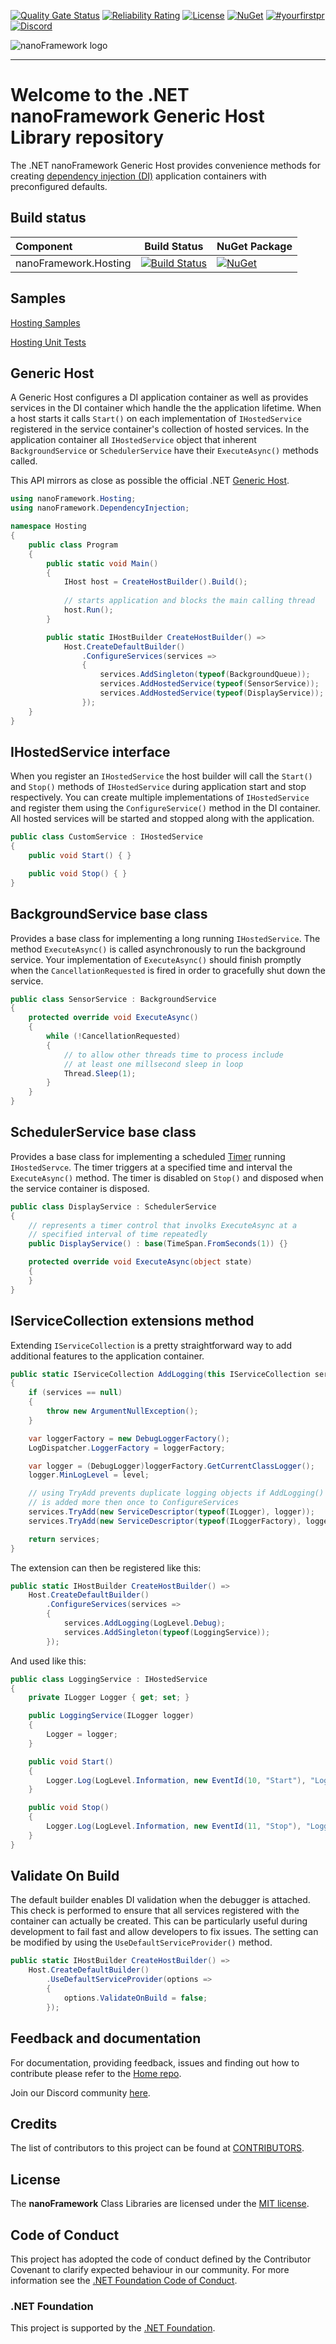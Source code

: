 [![Quality Gate Status](https://sonarcloud.io/api/project_badges/measure?project=nanoframework_nanoFramework.Hosting&metric=alert_status)](https://sonarcloud.io/dashboard?id=nanoframework_nanoFramework.Hosting) [![Reliability Rating](https://sonarcloud.io/api/project_badges/measure?project=nanoframework_nanoFramework.Hosting&metric=reliability_rating)](https://sonarcloud.io/dashboard?id=nanoframework_nanoFramework.Hosting) [![License](https://img.shields.io/badge/License-MIT-blue.svg)](LICENSE) [![NuGet](https://img.shields.io/nuget/dt/nanoFramework.Hosting.svg?label=NuGet&style=flat&logo=nuget)](https://www.nuget.org/packages/nanoFramework.Hosting/) [![#yourfirstpr](https://img.shields.io/badge/first--timers--only-friendly-blue.svg)](https://github.com/nanoframework/Home/blob/main/CONTRIBUTING.md) [![Discord](https://img.shields.io/discord/478725473862549535.svg?logo=discord&logoColor=white&label=Discord&color=7289DA)](https://discord.gg/gCyBu8T)

![nanoFramework logo](https://raw.githubusercontent.com/nanoframework/Home/main/resources/logo/nanoFramework-repo-logo.png)

-----

# Welcome to the .NET nanoFramework Generic Host Library repository
The .NET nanoFramework Generic Host provides convenience methods for creating [dependency injection (DI)](https://github.com/nanoframework/nanoFramework.DependencyInjection/tree/main) application containers with preconfigured defaults.

## Build status

| Component | Build Status | NuGet Package |
|:-|---|---|
| nanoFramework.Hosting | [![Build Status](https://dev.azure.com/nanoframework/nanoFramework.Hosting/_apis/build/status/nanoframework.Hosting?repoName=nanoframework%2FnanoFramework.Hosting&branchName=main)](https://dev.azure.com/nanoframework/nanoFramework.Hosting/_build/latest?definitionId=56&repoName=nanoframework%2FnanoFramework.Hosting&branchName=main) | [![NuGet](https://img.shields.io/nuget/v/nanoFramework.Hosting.svg?label=NuGet&style=flat&logo=nuget)](https://www.nuget.org/packages/nanoFramework.Hosting/) |

## Samples

[Hosting Samples](https://github.com/nanoframework/Samples/tree/main/samples/Hosting)

[Hosting Unit Tests](https://github.com/nanoframework/nanoFramework.Hosting/tree/main/tests)

## Generic Host
A Generic Host configures a DI application container as well as provides services in the DI container which handle the the application lifetime. When a host starts it calls `Start()` on each implementation of `IHostedService` registered in the service container's collection of hosted services. In the application container all `IHostedService` object that inherent `BackgroundService` or `SchedulerService` have their `ExecuteAsync()` methods called.

This API mirrors as close as possible the official .NET 
[Generic Host](https://docs.microsoft.com/en-us/dotnet/core/extensions/generic-host).

```csharp
using nanoFramework.Hosting;
using nanoFramework.DependencyInjection;

namespace Hosting
{
    public class Program
    {
        public static void Main()
        {
            IHost host = CreateHostBuilder().Build();
            
            // starts application and blocks the main calling thread 
            host.Run();
        }

        public static IHostBuilder CreateHostBuilder() =>
            Host.CreateDefaultBuilder()
                .ConfigureServices(services =>
                {
                    services.AddSingleton(typeof(BackgroundQueue));
                    services.AddHostedService(typeof(SensorService));
                    services.AddHostedService(typeof(DisplayService));
                });
    }
}
```

## IHostedService interface

When you register an `IHostedService` the host builder will call the `Start()` and `Stop()` methods of `IHostedService` during application start and stop respectively. You can create multiple implementations of `IHostedService` and register them using the `ConfigureService()` method in the DI container. All hosted services will be started and stopped along with the application.

```csharp
public class CustomService : IHostedService
{
    public void Start() { }

    public void Stop() { }
}
```

## BackgroundService base class

Provides a base class for implementing a long running `IHostedService`. The method `ExecuteAsync()` is called asynchronously to run the background service. Your implementation of `ExecuteAsync()` should finish promptly when the `CancellationRequested` is fired in order to gracefully shut down the service.

```csharp
public class SensorService : BackgroundService
{
    protected override void ExecuteAsync()
    {
        while (!CancellationRequested)
        {
            // to allow other threads time to process include 
            // at least one millsecond sleep in loop
            Thread.Sleep(1);
        }
    }
}
```

## SchedulerService base class

 Provides a base class for implementing a scheduled [Timer](https://docs.nanoframework.net/api/System.Threading.Timer.html) running `IHostedServce`. The timer triggers at a specified time and interval the `ExecuteAsync()` method. The timer is disabled on `Stop()` and disposed when the service container is disposed.

```csharp
public class DisplayService : SchedulerService
{
    // represents a timer control that involks ExecuteAsync at a 
    // specified interval of time repeatedly
    public DisplayService() : base(TimeSpan.FromSeconds(1)) {}

    protected override void ExecuteAsync(object state)
    {   
    }
}
```

## IServiceCollection extensions method

Extending `IServiceCollection` is a pretty straightforward way to add additional features to the application container.

```csharp
public static IServiceCollection AddLogging(this IServiceCollection services, LogLevel level)
{
    if (services == null)
    {
        throw new ArgumentNullException();
    }

    var loggerFactory = new DebugLoggerFactory();
    LogDispatcher.LoggerFactory = loggerFactory;

    var logger = (DebugLogger)loggerFactory.GetCurrentClassLogger();
    logger.MinLogLevel = level;

    // using TryAdd prevents duplicate logging objects if AddLogging() 
    // is added more then once to ConfigureServices
    services.TryAdd(new ServiceDescriptor(typeof(ILogger), logger));
    services.TryAdd(new ServiceDescriptor(typeof(ILoggerFactory), loggerFactory));

    return services;
}
```

The extension can then be registered like this:

```csharp
public static IHostBuilder CreateHostBuilder() =>
    Host.CreateDefaultBuilder()
        .ConfigureServices(services =>
        {
            services.AddLogging(LogLevel.Debug);
            services.AddSingleton(typeof(LoggingService));
        });
```

And used like this:

```csharp
public class LoggingService : IHostedService
{
    private ILogger Logger { get; set; }

    public LoggingService(ILogger logger)
    {
        Logger = logger;
    }

    public void Start()
    {
        Logger.Log(LogLevel.Information, new EventId(10, "Start"), "Logging started", null);
    }

    public void Stop()
    {
        Logger.Log(LogLevel.Information, new EventId(11, "Stop"), "Logging stopped", null);
    }
}
```

## Validate On Build

The default builder enables DI validation when the debugger is attached. This check is performed to ensure that all services registered with the container can actually be created. This can be particularly useful during development to fail fast and allow developers to fix issues. The setting can be modified by using the `UseDefaultServiceProvider()` method.

```csharp
public static IHostBuilder CreateHostBuilder() =>
    Host.CreateDefaultBuilder()
        .UseDefaultServiceProvider(options =>
        {
            options.ValidateOnBuild = false;
        });
```

## Feedback and documentation

For documentation, providing feedback, issues and finding out how to contribute please refer to the [Home repo](https://github.com/nanoframework/Home).

Join our Discord community [here](https://discord.gg/gCyBu8T).

## Credits

The list of contributors to this project can be found at [CONTRIBUTORS](https://github.com/nanoframework/Home/blob/main/CONTRIBUTORS.md).

## License

The **nanoFramework** Class Libraries are licensed under the [MIT license](LICENSE.md).

## Code of Conduct

This project has adopted the code of conduct defined by the Contributor Covenant to clarify expected behaviour in our community.
For more information see the [.NET Foundation Code of Conduct](https://dotnetfoundation.org/code-of-conduct).

### .NET Foundation

This project is supported by the [.NET Foundation](https://dotnetfoundation.org).